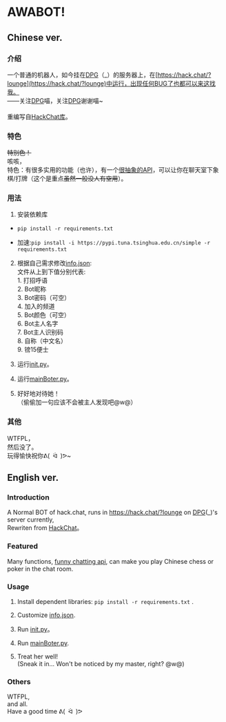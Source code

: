 # AWABOT!
## Chinese ver.
### 介绍
一个普通的机器人，如今挂在[DPG](https://github.com/Doppelganger-phi)（\_）的服务器上，在[https://hack.chat/?lounge](https://hack.chat/?lounge)中运行，出现任何BUG了也都可以来这找我。  
——关注[DPG](https://github.com/Doppelganger-phi)喵，关注[DPG](https://github.com/Doppelganger-phi)谢谢喵~  
&emsp;  
重编写自[HackChat库](https://github.com/gkbrk/hackchat)。  

### 特色
~~特别色！~~  
咳咳，  
特色：有很多实用的功能（也许），有一个[很抽象的API](https://api.qingyunke.com/)，可以让你在聊天室下象棋/打牌（这个是重点~~虽然一般没人有空用~~）。

### 用法
1. 安装依赖库
- ```pip install -r requirements.txt``` 

- 加速:```pip install -i https://pypi.tuna.tsinghua.edu.cn/simple -r requirements.txt ```

2. 根据自己需求修改[info.json](https://github.com/Kroos372/awaBot/blob/main/info.json):  
	文件从上到下值分别代表:  
		1. 打招呼语  
		2. Bot昵称  
		3. Bot密码（可空）  
		4. 加入的频道  
		5. Bot颜色（可空）  
		6. Bot主人名字  
		7. Bot主人识别码  
		8. 自称（中文名）  
		9. 镑15便士  

3. 运行[init.py](https://github.com/Kroos372/awaBot/blob/main/init.py)。

4. 运行[mainBoter.py](https://github.com/Kroos372/awaBot/blob/main/mainBoter.py)。  

6. 好好地对待她！  
（偷偷加一句应该不会被主人发现吧@w@）

### 其他
WTFPL，  
然后没了。  
玩得愉快祝你ᕕ(&ensp;ᐛ&ensp;)ᕗ~

## English ver.
### Introduction
A Normal BOT of hack.chat, runs in https://hack.chat/?lounge on [DPG](https://github.com/Doppelganger-phi)(\_)'s server currently,  
Rewriten from [HackChat](https://github.com/gkbrk/hackchat)。

### Featured
Many functions, [funny chatting api](https://api.qingyunke.com/), can make you play Chinese chess or poker in the chat room.  

### Usage
1. Install dependent libraries: ```pip install -r requirements.txt``` .   

2. Customize [info.json](https://github.com/Kroos372/awaBot/blob/main/info.json).

3. Run [init.py](https://github.com/Kroos372/awaBot/blob/main/init.py)。

4. Run [mainBoter.py](https://github.com/Kroos372/awaBot/blob/main/mainBoter.py).  

6. Treat her well!  
(Sneak it in... Won't be noticed by my master, right? @w@)
### Others
WTFPL,  
and all.  
Have a good time ᕕ(&ensp;ᐛ&ensp;)ᕗ  
